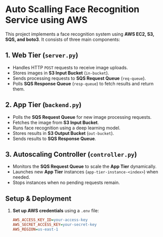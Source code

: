 # **Auto Scalling Face Recognition Service using AWS**

This project implements a face recognition system using **AWS EC2, S3, SQS, and boto3**. It consists of three main components:

## **1. Web Tier (`server.py`)**
- Handles HTTP `POST` requests to receive image uploads.
- Stores images in **S3 Input Bucket** (`in-bucket`).
- Sends processing requests to **SQS Request Queue** (`req-queue`).
- Polls **SQS Response Queue** (`resp-queue`) to fetch results and return them.

## **2. App Tier (`backend.py`)**
- Polls the **SQS Request Queue** for new image processing requests.
- Fetches the image from **S3 Input Bucket**.
- Runs face recognition using a deep learning model.
- Stores results in **S3 Output Bucket** (`out-bucket`).
- Sends results to **SQS Response Queue**.

## **3. Autoscaling Controller (`controller.py`)**
- Monitors the **SQS Request Queue** to scale the **App Tier** dynamically.
- Launches new **App Tier** instances (`app-tier-instance-<index>`) when needed.
- Stops instances when no pending requests remain.

## **Setup & Deployment**
1. **Set up AWS credentials** using a `.env` file:
   ```ini
   AWS_ACCESS_KEY_ID=your-access-key
   AWS_SECRET_ACCESS_KEY=your-secret-key
   AWS_REGION=us-east-1
